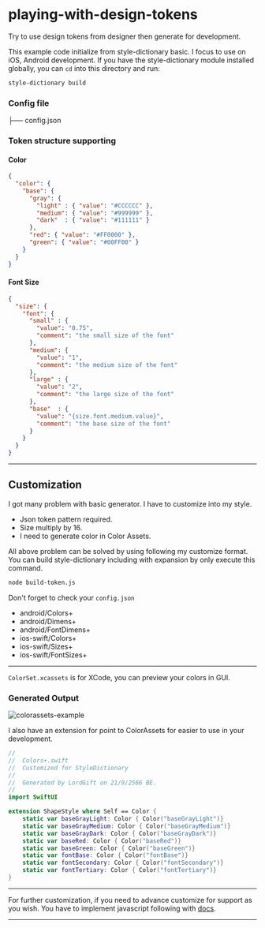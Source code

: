 # playing-with-design-tokens
Try to use design tokens from designer then generate for development.


This example code initialize from style-dictionary basic. I focus to use on iOS, Android development. If you have the style-dictionary module installed globally, you can `cd` into this directory and run:
```bash
style-dictionary build
```

### Config file
├── config.json


### Token structure supporting

#### Color
```json
{
  "color": {
    "base": {
      "gray": {
        "light" : { "value": "#CCCCCC" },
        "medium": { "value": "#999999" },
        "dark"  : { "value": "#111111" }
      },
      "red": { "value": "#FF0000" },
      "green": { "value": "#00FF00" }
    }
  }
}
```

#### Font Size
```json
{
  "size": {
    "font": {
      "small" : {
        "value": "0.75",
        "comment": "the small size of the font"
      },
      "medium": {
        "value": "1",
        "comment": "the medium size of the font"
      },
      "large" : {
        "value": "2",
        "comment": "the large size of the font"
      },
      "base"  : {
        "value": "{size.font.medium.value}",
        "comment": "the base size of the font"
      }
    }
  }
}

```


---
## Customization

I got many problem with basic generator. I have to customize into my style.

- Json token pattern required.
- Size multiply by 16.
- I need to generate color in Color Assets.

All above problem can be solved by using following my customize format. You can build style-dictionary including with expansion by only execute this command.

```bash
node build-token.js
```

Don't forget to check your `config.json`

- android/Colors+
- android/Dimens+
- android/FontDimens+
- ios-swift/Colors+
- ios-swift/Sizes+
- ios-swift/FontSizes+

---

`ColorSet.xcassets` is for XCode, you can preview your colors in GUI.

### Generated Output 

![colorassets-example](https://github.com/lordgift/playing-with-design-tokens/assets/1191403/e6aa4c81-b012-4fdc-9643-817eaaf97f51)


I also have an extension for point to ColorAssets for easier to use in your development.

```swift
//
//  Colors+.swift
//  Customized for StyleDictionary
//
//  Generated by LordGift on 21/9/2566 BE.
//
import SwiftUI

extension ShapeStyle where Self == Color {
	static var baseGrayLight: Color { Color("baseGrayLight")}
	static var baseGrayMedium: Color { Color("baseGrayMedium")}
	static var baseGrayDark: Color { Color("baseGrayDark")}
	static var baseRed: Color { Color("baseRed")}
	static var baseGreen: Color { Color("baseGreen")}
	static var fontBase: Color { Color("fontBase")}
	static var fontSecondary: Color { Color("fontSecondary")}
	static var fontTertiary: Color { Color("fontTertiary")}
}
```

---

For further customization, if you need to advance customize for support as you wish. You have to implement javascript following with [docs](https://amzn.github.io/style-dictionary/#/formats?id=custom-format-with-output-references).

---

